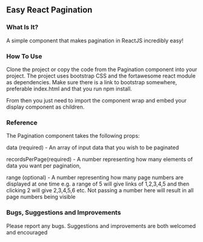 ## Easy React Pagination

### What Is It?

A simple component that makes pagination in ReactJS incredibly easy!

### How To Use

Clone the project or copy the code from the Pagination component into your project.
The project uses bootstrap CSS and the fortawesome react module as dependencies. Make sure there is a link to bootstrap somewhere, preferable index.html and that you run npm install.

From then you just need to import the component wrap and embed your display component as children.

### Reference

The Pagination component takes the following props:

data (required) - An array of input data that you wish to be paginated

recordsPerPage(required) - A number representing how many elements of data you want per pagination,

range (optional) - A number representing how many page numbers are displayed at one time e.g. a range of 5 will give links of 1,2,3,4,5
and then clicking 2 will give 2,3,4,5,6 etc. Not passing a number here will result in all page numbers being visible

### Bugs, Suggestions and Improvements

Please report any bugs. Suggestions and improvements are both welcomed and encouraged

